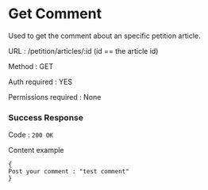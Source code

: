 # Get Comment

Used to get the comment about an specific petition article.

URL : /petition/articles/:id   (id == the article id)

Method : GET

Auth required : YES

Permissions required : None

### Success Response

Code : `200 OK`

Content example


    {
    Post your comment : "test comment"
    }
